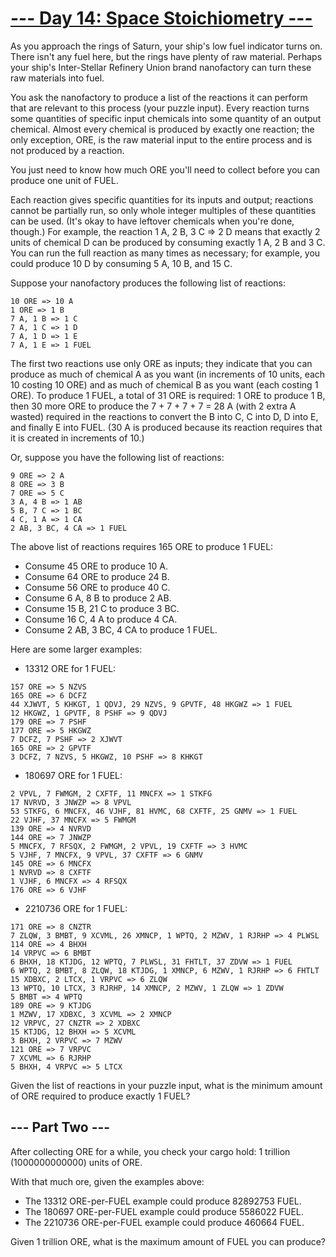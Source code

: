 # [--- Day 14: Space Stoichiometry ---](https://adventofcode.com/2019/day/14)
As you approach the rings of Saturn, your ship's low fuel indicator turns on. There isn't any fuel here, but the rings have plenty of raw material. Perhaps your ship's Inter-Stellar Refinery Union brand nanofactory can turn these raw materials into fuel.

You ask the nanofactory to produce a list of the reactions it can perform that are relevant to this process (your puzzle input). Every reaction turns some quantities of specific input chemicals into some quantity of an output chemical. Almost every chemical is produced by exactly one reaction; the only exception, ORE, is the raw material input to the entire process and is not produced by a reaction.

You just need to know how much ORE you'll need to collect before you can produce one unit of FUEL.

Each reaction gives specific quantities for its inputs and output; reactions cannot be partially run, so only whole integer multiples of these quantities can be used. (It's okay to have leftover chemicals when you're done, though.) For example, the reaction 1 A, 2 B, 3 C => 2 D means that exactly 2 units of chemical D can be produced by consuming exactly 1 A, 2 B and 3 C. You can run the full reaction as many times as necessary; for example, you could produce 10 D by consuming 5 A, 10 B, and 15 C.

Suppose your nanofactory produces the following list of reactions:
```
10 ORE => 10 A
1 ORE => 1 B
7 A, 1 B => 1 C
7 A, 1 C => 1 D
7 A, 1 D => 1 E
7 A, 1 E => 1 FUEL
```
The first two reactions use only ORE as inputs; they indicate that you can produce as much of chemical A as you want (in increments of 10 units, each 10 costing 10 ORE) and as much of chemical B as you want (each costing 1 ORE). To produce 1 FUEL, a total of 31 ORE is required: 1 ORE to produce 1 B, then 30 more ORE to produce the 7 + 7 + 7 + 7 = 28 A (with 2 extra A wasted) required in the reactions to convert the B into C, C into D, D into E, and finally E into FUEL. (30 A is produced because its reaction requires that it is created in increments of 10.)

Or, suppose you have the following list of reactions:
```
9 ORE => 2 A
8 ORE => 3 B
7 ORE => 5 C
3 A, 4 B => 1 AB
5 B, 7 C => 1 BC
4 C, 1 A => 1 CA
2 AB, 3 BC, 4 CA => 1 FUEL
```
The above list of reactions requires 165 ORE to produce 1 FUEL:

- Consume 45 ORE to produce 10 A.
- Consume 64 ORE to produce 24 B.
- Consume 56 ORE to produce 40 C.
- Consume 6 A, 8 B to produce 2 AB.
- Consume 15 B, 21 C to produce 3 BC.
- Consume 16 C, 4 A to produce 4 CA.
- Consume 2 AB, 3 BC, 4 CA to produce 1 FUEL.

Here are some larger examples:

- 13312 ORE for 1 FUEL:
```
157 ORE => 5 NZVS
165 ORE => 6 DCFZ
44 XJWVT, 5 KHKGT, 1 QDVJ, 29 NZVS, 9 GPVTF, 48 HKGWZ => 1 FUEL
12 HKGWZ, 1 GPVTF, 8 PSHF => 9 QDVJ
179 ORE => 7 PSHF
177 ORE => 5 HKGWZ
7 DCFZ, 7 PSHF => 2 XJWVT
165 ORE => 2 GPVTF
3 DCFZ, 7 NZVS, 5 HKGWZ, 10 PSHF => 8 KHKGT
```
- 180697 ORE for 1 FUEL:
```
2 VPVL, 7 FWMGM, 2 CXFTF, 11 MNCFX => 1 STKFG
17 NVRVD, 3 JNWZP => 8 VPVL
53 STKFG, 6 MNCFX, 46 VJHF, 81 HVMC, 68 CXFTF, 25 GNMV => 1 FUEL
22 VJHF, 37 MNCFX => 5 FWMGM
139 ORE => 4 NVRVD
144 ORE => 7 JNWZP
5 MNCFX, 7 RFSQX, 2 FWMGM, 2 VPVL, 19 CXFTF => 3 HVMC
5 VJHF, 7 MNCFX, 9 VPVL, 37 CXFTF => 6 GNMV
145 ORE => 6 MNCFX
1 NVRVD => 8 CXFTF
1 VJHF, 6 MNCFX => 4 RFSQX
176 ORE => 6 VJHF
```
- 2210736 ORE for 1 FUEL:
```
171 ORE => 8 CNZTR
7 ZLQW, 3 BMBT, 9 XCVML, 26 XMNCP, 1 WPTQ, 2 MZWV, 1 RJRHP => 4 PLWSL
114 ORE => 4 BHXH
14 VRPVC => 6 BMBT
6 BHXH, 18 KTJDG, 12 WPTQ, 7 PLWSL, 31 FHTLT, 37 ZDVW => 1 FUEL
6 WPTQ, 2 BMBT, 8 ZLQW, 18 KTJDG, 1 XMNCP, 6 MZWV, 1 RJRHP => 6 FHTLT
15 XDBXC, 2 LTCX, 1 VRPVC => 6 ZLQW
13 WPTQ, 10 LTCX, 3 RJRHP, 14 XMNCP, 2 MZWV, 1 ZLQW => 1 ZDVW
5 BMBT => 4 WPTQ
189 ORE => 9 KTJDG
1 MZWV, 17 XDBXC, 3 XCVML => 2 XMNCP
12 VRPVC, 27 CNZTR => 2 XDBXC
15 KTJDG, 12 BHXH => 5 XCVML
3 BHXH, 2 VRPVC => 7 MZWV
121 ORE => 7 VRPVC
7 XCVML => 6 RJRHP
5 BHXH, 4 VRPVC => 5 LTCX
```
Given the list of reactions in your puzzle input, what is the minimum amount of ORE required to produce exactly 1 FUEL?

## --- Part Two ---
After collecting ORE for a while, you check your cargo hold: 1 trillion (1000000000000) units of ORE.

With that much ore, given the examples above:

- The 13312 ORE-per-FUEL example could produce 82892753 FUEL.
- The 180697 ORE-per-FUEL example could produce 5586022 FUEL.
- The 2210736 ORE-per-FUEL example could produce 460664 FUEL.

Given 1 trillion ORE, what is the maximum amount of FUEL you can produce?
